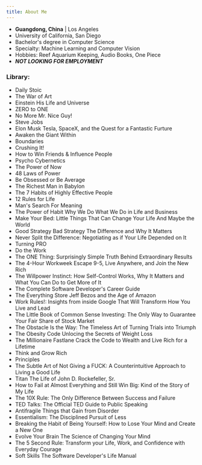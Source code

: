 ```yaml
---
title: About Me
---
```

- **Guangdong, China** | Los Angeles
- University of California, San Diego
- Bachelor's degree in Computer Science
- Specialty: Machine Learning and Computer Vision
- Hobbies: Reef Aquarium Keeping, Audio Books, One Piece
- **_NOT LOOKING FOR EMPLOYMENT_**



### Library:
- Daily Stoic
- The War of Art
- Einstein His Life and Universe
- ZERO to ONE
- No More Mr. Nice Guy!
- Steve Jobs
- Elon Musk Tesla, SpaceX, and the Quest for a Fantastic Furture
- Awaken the Giant Within
- Boundaries
- Crushing It!
- How to Win Friends & Influence People
- Psycho Cybernetics
- The Power of Now
- 48 Laws of Power
- Be Obsessed or Be Average
- The Richest Man in Babylon
- The 7 Habits of Highly Effective People
- 12 Rules for Life
- Man's Search For Meaning
- The Power of Habit Why We Do What We Do in Life and Business
- Make Your Bed: Little Things That Can Change Your Life And Maybe the  World
- Good Strategy Bad Strategy The Difference and Why It Matters
- Never Split the Difference: Negotiating as if Your Life Depended on It
- Turning PRO
- Do the Work
- The ONE Thing: Surprisingly Simple Truth Behind Extraordinary Results
- The 4-Hour Workweek Escape 9-5, Live Anywhere, and Join the New Rich
- The Willpower Instinct: How Self-Control Works, Why It Matters and What You Can Do to Get More of It
- The Complete Software Developer's Career Guide
- The Everything Store Jeff Bezos and the Age of Amazon
- Work Rules!: Insights from inside Google That Will Transform How You Live and Lead
- The Little Book of Common Sense Investing: The Only Way to Guarantee Your Fair Share of Stock Market 
- The Obstacle Is the Way: The Timeless Art of Turning Trials into Triumph
- The Obesity Code Unlocing the Secrets of Weight Loss
- The Millionaire Fastlane Crack the Code to Wealth and Live Rich for a Lifetime
- Think and Grow Rich
- Principles
- The Subtle Art of Not Giving a FUCK: A Counterintuitive Approach to Living a Good Life
- Titan The Life of John D. Rockefeller, Sr.
- How to Fail at Almost Everything and Still Win Big: Kind of the Story of My Life
- The 10X Rule: The Only Difference Between Success and Failure
- TED Talks: The Official TED Guide to Public Speaking
- Antifragile Things that Gain from Disorder
- Essentialism: The Disciplined Pursuit of Less
- Breaking the Habit of Being Yourself: How to Lose Your Mind and Create a New One
- Evolve Your Brain The Science of Changing Your Mind
- The 5 Second Rule: Transform your Life, Work, and Confidence with Everyday Courage
- Soft Skills The Software Developer's Life Manual